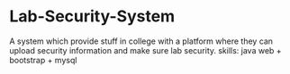# Lab-Security-System
A system which provide stuff in college with a platform where they can upload security information and make sure lab security.
skills: java web + bootstrap + mysql
